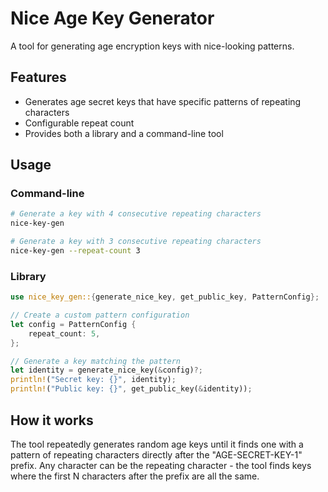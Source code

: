 # Nice Age Key Generator

A tool for generating age encryption keys with nice-looking patterns.

## Features

- Generates age secret keys that have specific patterns of repeating characters
- Configurable repeat count
- Provides both a library and a command-line tool

## Usage

### Command-line

```bash
# Generate a key with 4 consecutive repeating characters
nice-key-gen

# Generate a key with 3 consecutive repeating characters
nice-key-gen --repeat-count 3
```

### Library

```rust
use nice_key_gen::{generate_nice_key, get_public_key, PatternConfig};

// Create a custom pattern configuration
let config = PatternConfig {
    repeat_count: 5,
};

// Generate a key matching the pattern
let identity = generate_nice_key(&config)?;
println!("Secret key: {}", identity);
println!("Public key: {}", get_public_key(&identity));
```

## How it works

The tool repeatedly generates random age keys until it finds one with a pattern of repeating characters directly after the "AGE-SECRET-KEY-1" prefix. Any character can be the repeating character - the tool finds keys where the first N characters after the prefix are all the same. 